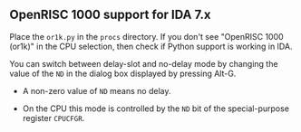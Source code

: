 ## OpenRISC 1000 support for IDA 7.x

Place the `or1k.py` in the `procs` directory.
If you don't see "OpenRISC 1000 (or1k)" in the CPU selection, then check if Python support is working in IDA.

You can switch between delay-slot and no-delay mode by changing the value of the `ND` in the dialog box displayed by pressing Alt-G.

* A non-zero value of `ND` means no delay.

* On the CPU this mode is controlled by the `ND` bit of the special-purpose register `CPUCFGR`.

